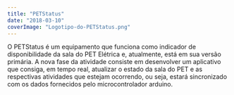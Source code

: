 ```yaml
---
title: "PETStatus"
date: "2018-03-10"
coverImage: "Logotipo-do-PETStatus.png"
---
```


O PETStatus é um equipamento que funciona como indicador de disponibilidade da sala do PET Elétrica e, atualmente, está em sua versão primária. A nova fase da atividade consiste em desenvolver um aplicativo que consiga, em tempo real, atualizar o estado da sala do PET e as respectivas atividades que estejam ocorrendo, ou seja, estará sincronizado com os dados fornecidos pelo microcontrolador arduino.
